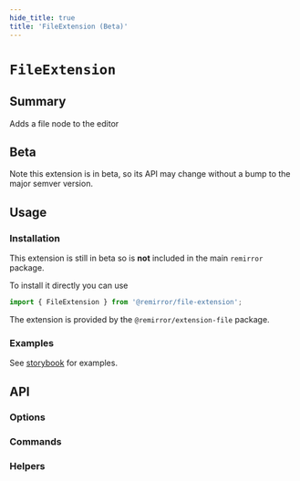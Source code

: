 ```yaml
---
hide_title: true
title: 'FileExtension (Beta)'
---
```


# `FileExtension` <span class="beta" />

## Summary

Adds a file node to the editor

## Beta

Note this extension is in beta, so its API may change without a bump to the major semver version.

## Usage

### Installation

This extension is still in beta so is **not** included in the main `remirror` package.

To install it directly you can use

```ts
import { FileExtension } from '@remirror/file-extension';
```

The extension is provided by the `@remirror/extension-file` package.

### Examples

See [storybook](https://remirror.vercel.app/?path=/story/extensions-file--basic) for examples.

## API

### Options

### Commands

### Helpers
